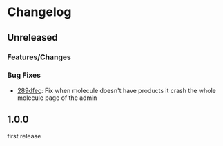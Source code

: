 # Changelog

## Unreleased

### Features/Changes

### Bug Fixes

- [289dfec](https://github.com/adchaa/Prescription/commit/289dfecfdef7d8d21d67fc8c6a052bd5b4519d18): Fix when molecule doesn't have products it crash the whole molecule page of the admin

## 1.0.0

first release

